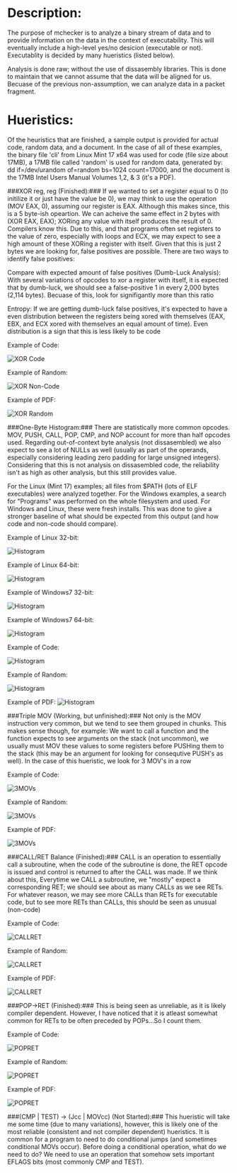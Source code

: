 Description:
====
The purpose of mchecker is to analyze a binary stream of data and to provide information on the data in the context of executability. This will eventually include a high-level yes/no desicion (executable or not). Executablity is decided by many hueristics (listed below). 

Analysis is done raw; without the use of dissasembly libraries. This is done to maintain that we cannot assume that the data will be aligned for us. Becuase of the previous non-assumption, we can analyze data in a packet fragment.

Hueristics:
====
Of the heuristics that are finished, a sample output is provided for actual code, random data, and a document. In the case of all of these examples, the binary file 'cli' from Linux Mint 17 x64 was used for code (file size about 17MB), a 17MB file called 'random' is used for random data, generated by: dd if=/dev/urandom of=random bs=1024 count=17000, and the document is the 17MB Intel Users Manual Volumes 1,2, & 3 (it's a PDF).

###XOR reg, reg (Finished):###
If we wanted to set a register equal to 0 (to initilize it or just have the value be 0), we may think to use the operation (MOV EAX, 0), assuming our register is EAX. Although this makes since, this is a 5 byte-ish opeartion. We can acheive the same effect in 2 bytes with (XOR EAX, EAX); XORing any value with itself produces the result of 0. Compilers know this. Due to this, and that programs often set registers to the value of zero, especially with loops and ECX, we may expect to see a high amount of these XORing a register with itself. Given that this is just 2 bytes we are looking for, false positives are possible. There are two ways to identify false positives:

Compare with expected amount of false positives (Dumb-Luck Analysis):
With several variations of opcodes to xor a register with itself, it is expected that by dumb-luck, we should see a false-positive 1 in every 2,000 bytes (2,114 bytes). Becuase of this, look for signifigantly more than this ratio

Entropy:
If we are getting dumb-luck false positives, it's expected to have a even distribution between the registers being xored with themselves (EAX, EBX, and ECX xored with themselves an equal amount of time). Even distribution is a sign that this is less likely to be code

Example of Code:

![XOR Code](/images/xor1.png)

Example of Random:

![XOR Non-Code](/images/xor2.png)

Example of PDF:

![XOR Random](/images/xor3.png)

###One-Byte Histogram:###
There are statistically more common opcodes. MOV, PUSH, CALL, POP, CMP, and NOP account for more than half opcodes used. Regarding out-of-context byte analysis (not dissasembled) we also expect to see a lot of NULLs as well (usually as part of the operands, especially considering leading zero padding for large unsigned integers). Considering that this is not analysis on dissasembled code, the reliability isn't as high as other analysis, but this still provides value. 

For the Linux (Mint 17) examples; all files from $PATH (lots of ELF executables) were analyzed together. For the Windows examples, a search for "Programs" was performed on the whole filesystem and used. For Windows and Linux, these were fresh installs. This was done to give a stronger baseline of what should be expected from this output (and how code and non-code should compare).

Example of Linux 32-bit:

![Histogram](/images/byte4.png)

Example of Linux 64-bit:

![Histogram](/images/byte5.png)

Example of Windows7 32-bit:

![Histogram](/images/byte6.png)

Example of Windows7 64-bit:

![Histogram](/images/byte7.png)

Example of Code:

![Histogram](/images/byte1.png)

Example of Random:

![Histogram](/images/byte2.png)

Example of PDF:
![Histogram](/images/byte3.png)

###Triple MOV (Working, but unfinished):###
Not only is the MOV instruction very common, but we tend to see them grouped in chunks. This makes sense though, for example: We want to call a function and the function expects to see arguments on the stack (not uncommon), we usually must MOV these values to some registers before PUSHing them to the stack (this may be an argument for looking for consequtive PUSH's as well). In the case of this hueristic, we look for 3 MOV's in a row

Example of Code:

![3MOVs](/images/movs1.png)

Example of Random:

![3MOVs](/images/movs2.png)

Example of PDF:

![3MOVs](/images/movs3.png)

###CALL/RET Balance (Finished):###
CALL is an operation to essentially call a subroutine, when the code of the subroutine is done, the RET opcode is issued and control is returned to after the CALL was made. If we think about this, Everytime we CALL a subroutine, we "mostly" expect a corresponding RET; we should see about as many CALLs as we see RETs. For whatever reason, we may see more CALLs than RETs for executable code, but to see more RETs than CALLs, this should be seen as unusual (non-code)

Example of Code:

![CALLRET](/images/callret1.png)

Example of Random:

![CALLRET](/images/callret2.png)

Example of PDF:

![CALLRET](/images/callret3.png)

###POP->RET (Finished):###
This is being seen as unreliable, as it is likely compiler dependent. However, I have noticed that it is atleast somewhat common for RETs to be often preceded by POPs...So I count them.

Example of Code:

![POPRET](/images/popret1.png)

Example of Random:

![POPRET](/images/popret2.png)

Example of PDF:

![POPRET](/images/popret3.png)

###(CMP | TEST) -> (Jcc | MOVcc) (Not Started):###
This hueristic will take me some time (due to many variations), however, this is likely one of the most reliable (consistent and not compiler dependent) hueristics. It is common for a program to need to do conditional jumps (and sometimes conditional MOVs occur). Before doing a conditional operation, what do we need to do? We need to use an operation that somehow sets important EFLAGS bits (most commonly CMP and TEST).
